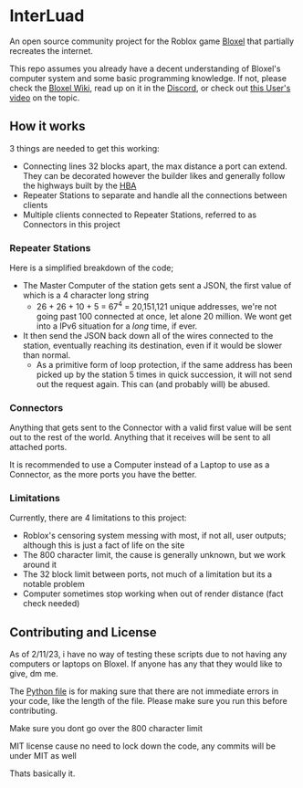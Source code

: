 # InterLuad

An open source community project for the Roblox game [Bloxel](https://www.roblox.com/games/1427028360/Bloxel) that partially recreates the internet.

This repo assumes you already have a decent understanding of Bloxel's computer system and some basic programming knowledge. If not, please check the [Bloxel Wiki](https://bloxel.miraheze.org/wiki/Technology_Blocks), read up on it in the [Discord](https://discord.gg/wMfVhfD), or check out [this User's video](https://bloxel.miraheze.org/wiki/Technology_Blocks#Tutorial) on the topic.

## How it works

3 things are needed to get this working:

- Connecting lines 32 blocks apart, the max distance a port can extend. They can be decorated however the builder likes and generally follow the highways built by the [HBA](https://bloxel.miraheze.org/wiki/HBA)
- Repeater Stations to separate and handle all the connections between clients
- Multiple clients connected to Repeater Stations, referred to as Connectors in this project

### Repeater Stations

Here is a simplified breakdown of the code;

- The Master Computer of the station gets sent a JSON, the first value of which is a 4 character long string
  - 26 + 26 + 10 + 5 = 67<sup>4</sup> = 20,151,121 unique addresses, we're not going past 100 connected at once, let alone 20 million. We wont get into a IPv6 situation for a *long* time, if ever.
- It then send the JSON back down all of the wires connected to the station, eventually reaching its destination, even if it would be slower than normal.
  - As a primitive form of loop protection, if the same address has been picked up by the station 5 times in quick succession, it will not send out the request again. This can (and probably will) be abused.

### Connectors

Anything that gets sent to the Connector with a valid first value will be sent out to the rest of the world. Anything that it receives will be sent to all attached ports.

It is recommended to use a Computer instead of a Laptop to use as a Connector, as the more ports you have the better.

### Limitations

Currently, there are 4 limitations to this project:

- Roblox's censoring system messing with most, if not all, user outputs; although this is just a fact of life on the site
- The 800 character limit, the cause is generally unknown, but we work around it
- The 32 block limit between ports, not much of a limitation but its a notable problem
- Computer sometimes stop working when out of render distance (fact check needed)

## Contributing and License

As of 2/11/23, i have no way of testing these scripts due to not having any computers or laptops on Bloxel. If anyone has any that they would like to give, dm me.

The [Python file](./checkAndCompile.py) is for making sure that there are not immediate errors in your code, like the length of the file. Please make sure you run this before contributing.

Make sure you dont go over the 800 character limit

MIT license cause no need to lock down the code, any commits will be under MIT as well

Thats basically it.
